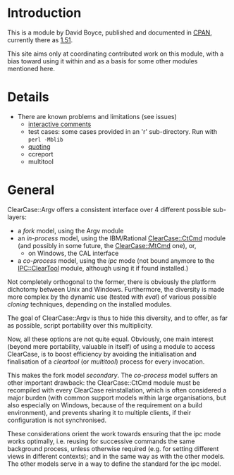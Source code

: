 # Introduction #

This is a module by David Boyce,
published and documented in [CPAN](http://search.cpan.org/perldoc?ClearCase::Argv),
currently there as [1.51](http://search.cpan.org/~dsb/ClearCase-Argv-1.51/Argv.pm).

This site aims only at coordinating contributed work on this module,
with a bias toward using it within and as a basis for some other modules
mentioned here.

# Details #

  * There are known problems and limitations (see issues)
    * [interactive comments](CavComments.md)
    * test cases: some cases provided in an 'r' sub-directory. Run with `perl -Mblib`
    * [quoting](Quote.md)
    * ccreport
    * multitool

# General #

ClearCase::Argv offers a consistent interface over 4 different possible sub-layers:
  * a _fork_ model, using the Argv module
  * an _in-process_ model, using the IBM/Rational [ClearCase::CtCmd](http://search.cpan.org/search?query=ClearCase%3A%3ACtCmd&mode=all) module (and possibly in some future, the [ClearCase::MtCmd](http://search.cpan.org/search?query=ClearCase%3A%3AMtCmd&mode=all) one), or,
    * on Windows, the CAL interface
  * a _co-process_ model, using the _ipc_ mode (not bound anymore to the [IPC::ClearTool](http://search.cpan.org/search?query=IPC%3A%3AClearTool&mode=all) module, although using it if found installed.)

Not completely orthogonal to the former, there is obviously the platform dichotomy between Unix and Windows.
Furthermore, the diversity is made more complex by the dynamic use (tested with _eval_) of  various possible _cloning_ techniques, depending on the installed modules.

The goal of ClearCase::Argv is thus to hide this diversity, and to offer, as far as possible, script portability over this multiplicity.

Now, all these options are not quite equal.
Obviously, one main interest (beyond mere portability, valuable in itself) of using a module to access ClearCase, is to boost efficiency by avoiding the initialisation and finalisation of a _cleartool_ (or _multitool_) process for every invocation.

This makes the fork model _secondary_.
The _co-process_ model suffers an other important drawback: the ClearCase::CtCmd module must be recompiled with every ClearCase reinstallation, which is often considered a major burden (with common support models within large organisations, but also especially on Windows, because of the requirement on a build environment), and prevents sharing it to multiple clients, if their configuration is not synchronised.

These considerations orient the work towards ensuring that the ipc mode works optimally, i.e. reusing for successive commands the same background process, unless otherwise required (e.g. for setting different views in different contexts); and in the same way as with the other models. The other models serve in a way to define the standard for the ipc model.